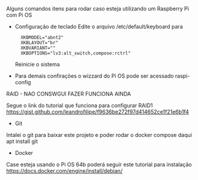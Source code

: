 <!-- PROJETO PARA SERVIDOR DE MEDIA  -->

Alguns comandos itens para rodar caso esteja utilizando um Raspberry Pi com Pi OS

- Configuração de teclado
  Edite o arquivo /etc/default/keyboard para

        XKBMODEL="abnt2"
        XKBLAYOUT="br"
        XKBVARIANT=""
        XKBOPTIONS="lv3:alt_switch,compose:rctrl"

  Reinicie o sistema

- Para demais confirações o wizzard do Pi OS pode ser acessado
  raspi-config

RAID - NAO CONSWGUI FAZER FUNCIONA AINDA

Segue o link do tutorial que funciona para configurar RAID1
https://gist.github.com/leandrofilipe/f9636be272f97d414652ce1f21e6b1f4

- Git

Intalei o git para baixar este projeto e poder rodar o docker compose daqui
apt install git

- Docker

Case esteja usando o Pi OS 64b poderá seguir este tutorial para instalação
https://docs.docker.com/engine/install/debian/
